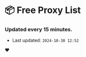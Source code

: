 # :package: Free Proxy List
### Updated every 15 minutes.

- Last updated: `2024-10-30 12:52`

:heart:
